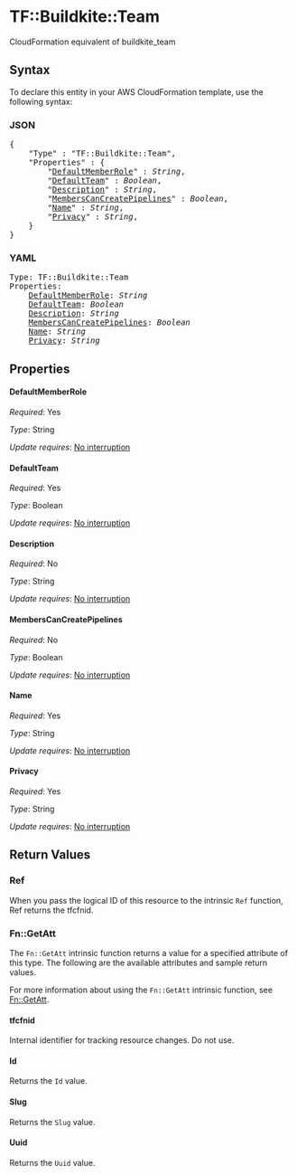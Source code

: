 # TF::Buildkite::Team

CloudFormation equivalent of buildkite_team

## Syntax

To declare this entity in your AWS CloudFormation template, use the following syntax:

### JSON

<pre>
{
    "Type" : "TF::Buildkite::Team",
    "Properties" : {
        "<a href="#defaultmemberrole" title="DefaultMemberRole">DefaultMemberRole</a>" : <i>String</i>,
        "<a href="#defaultteam" title="DefaultTeam">DefaultTeam</a>" : <i>Boolean</i>,
        "<a href="#description" title="Description">Description</a>" : <i>String</i>,
        "<a href="#memberscancreatepipelines" title="MembersCanCreatePipelines">MembersCanCreatePipelines</a>" : <i>Boolean</i>,
        "<a href="#name" title="Name">Name</a>" : <i>String</i>,
        "<a href="#privacy" title="Privacy">Privacy</a>" : <i>String</i>,
    }
}
</pre>

### YAML

<pre>
Type: TF::Buildkite::Team
Properties:
    <a href="#defaultmemberrole" title="DefaultMemberRole">DefaultMemberRole</a>: <i>String</i>
    <a href="#defaultteam" title="DefaultTeam">DefaultTeam</a>: <i>Boolean</i>
    <a href="#description" title="Description">Description</a>: <i>String</i>
    <a href="#memberscancreatepipelines" title="MembersCanCreatePipelines">MembersCanCreatePipelines</a>: <i>Boolean</i>
    <a href="#name" title="Name">Name</a>: <i>String</i>
    <a href="#privacy" title="Privacy">Privacy</a>: <i>String</i>
</pre>

## Properties

#### DefaultMemberRole

_Required_: Yes

_Type_: String

_Update requires_: [No interruption](https://docs.aws.amazon.com/AWSCloudFormation/latest/UserGuide/using-cfn-updating-stacks-update-behaviors.html#update-no-interrupt)

#### DefaultTeam

_Required_: Yes

_Type_: Boolean

_Update requires_: [No interruption](https://docs.aws.amazon.com/AWSCloudFormation/latest/UserGuide/using-cfn-updating-stacks-update-behaviors.html#update-no-interrupt)

#### Description

_Required_: No

_Type_: String

_Update requires_: [No interruption](https://docs.aws.amazon.com/AWSCloudFormation/latest/UserGuide/using-cfn-updating-stacks-update-behaviors.html#update-no-interrupt)

#### MembersCanCreatePipelines

_Required_: No

_Type_: Boolean

_Update requires_: [No interruption](https://docs.aws.amazon.com/AWSCloudFormation/latest/UserGuide/using-cfn-updating-stacks-update-behaviors.html#update-no-interrupt)

#### Name

_Required_: Yes

_Type_: String

_Update requires_: [No interruption](https://docs.aws.amazon.com/AWSCloudFormation/latest/UserGuide/using-cfn-updating-stacks-update-behaviors.html#update-no-interrupt)

#### Privacy

_Required_: Yes

_Type_: String

_Update requires_: [No interruption](https://docs.aws.amazon.com/AWSCloudFormation/latest/UserGuide/using-cfn-updating-stacks-update-behaviors.html#update-no-interrupt)

## Return Values

### Ref

When you pass the logical ID of this resource to the intrinsic `Ref` function, Ref returns the tfcfnid.

### Fn::GetAtt

The `Fn::GetAtt` intrinsic function returns a value for a specified attribute of this type. The following are the available attributes and sample return values.

For more information about using the `Fn::GetAtt` intrinsic function, see [Fn::GetAtt](https://docs.aws.amazon.com/AWSCloudFormation/latest/UserGuide/intrinsic-function-reference-getatt.html).

#### tfcfnid

Internal identifier for tracking resource changes. Do not use.

#### Id

Returns the <code>Id</code> value.

#### Slug

Returns the <code>Slug</code> value.

#### Uuid

Returns the <code>Uuid</code> value.

